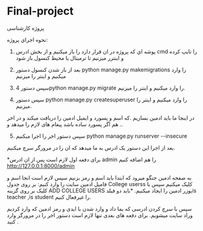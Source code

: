 # Final-project
پروژه کارشناسی

نحوه اجراي پروژه:

1. پوشه اي كه پروژه در ان قرار دارد را باز ميكنيم و از بخش ادرس cmd را تايپ کرده و اينترر ميزنيم تا ترمينال يا محیط كنسول باز شود

2. بعد از باز شدن كنسول دستور
python manage.py makemigrations
را وارد میکنیم و اينتر را میزنیم

3. سپس دستور 
4python manage.py migrate 
را وارد میکنیم و اینتر را میزنیم.

4. سپس دستور
 python manage.py createsuperuser
را وارد میکنیم و اینتر را میزنیم.

در اینجا ما باید ادمین بسازیم .که اسم و پسورد و ایمیل ادمین را دریافت میکند
و در اخر هم اگر پسورد ساده باشد پیغام های لازم را میدهد و ..

5. سپس دستور اخر را اجرا میکنیم
python manage.py runserver --insecure



بعد از اجرا این دستور یک ادرس به ما میدهد که ان را در مرورگر سرچ میکنیم.

*برای دفعه اول لازم است پس از ان ادرس admin را هم اضافه کنیم
http://127.0.0.1:8000/admin


به صفحه ادمین جنگو میرود که ابتدا باید اسم و رمز بزنیم
سپس لازم است انجا اسم و فامیل ادمین سایت را وارد کنیم:
بر روی جدول College userss کلیک میکنیم 
سپس با کلیک بر روی گزینه ADD COLLEGE USERS یوزر ادمین را ایجاد میکنیم.
*باید دو فیلدis teacher ,is student را غیرفعال کنیم.


سپس با سرچ کردن ادرسی که بما داد و وارد شدن با ایدی و رمز ادمین که وارد کردیم وراد سایت میشویم.
برای دفعه های بعدی تنها لازم است دستور اخر را در مرورگر وارد کنید .



